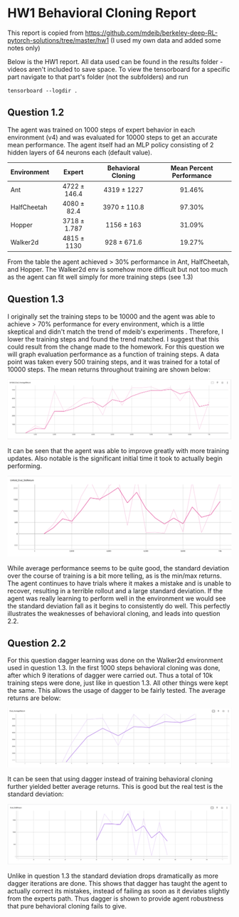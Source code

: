 # HW1 Behavioral Cloning Report

This report is copied from https://github.com/mdeib/berkeley-deep-RL-pytorch-solutions/tree/master/hw1 (I used my own data and added some notes only)

Below is the HW1 report. All data used can be found in the results folder - videos aren't included to save space. To view the tensorboard for a specific part navigate to that part's folder (not the subfolders) and run 
```commandline
tensorboard --logdir .
```

## Question 1.2

The agent was trained on 1000 steps of expert behavior in each environment (v4) and was evaluated for 10000 steps to get an accurate mean performance. The agent itself had an MLP policy consisting of 2 hidden layers of 64 neurons each (default value).

| Environment |      Expert      | Behavioral Cloning | Mean Percent Performance |
|-------------|:----------------:|:------------------:|:------------------------:|
| Ant         |  4722 ± 146.4  |   4319 ± 1227  |          91.46%          |
| HalfCheetah |  4080 ± 82.4 |  3970 ± 110.8  |          97.30%          |
| Hopper      |  3718 ± 1.787  |   1156 ± 163   |          31.09%          |
| Walker2d    |  4815 ± 1130  |    928 ± 671.6   |           19.27%          |

From the table the agent achieved > 30% performance in Ant, HalfCheetah, and Hopper. The Walker2d env is somehow more difficult but not too much as the agent can fit well simply for more training steps (see 1.3)

## Question 1.3

I originally set the training steps to be 10000 and the agent was able to achieve > 70% performance for every environment, which is a little skeptical and didn't match the trend of mdeib's experiments . Therefore, I lower the training steps and found the trend matched. I suggest that this could result from the change made to the homework.
For this question we will graph evaluation performance as a function of training steps. A data point was taken every 500 training steps, and it was trained for a total of 10000 steps. The mean returns throughout training are shown below:

![Evaluation Average Over Training Steps](bc_eval_avg.png)

It can be seen that the agent was able to improve greatly with more training updates. Also notable is the significant initial time it took to actually begin performing.

![Evaluation Standard Deviation Over Training Steps](bc_eval_std.png)

While average performance seems to be quite good, the standard deviation over the course of training is a bit more telling, as is the min/max returns. The agent continues to have trials where it makes a mistake and is unable to recover, resulting in a terrible rollout and a large standard deviation. If the agent was really learning to perform well in the environment we would see the standard deviation fall as it begins to consistently do well. This perfectly illustrates the weaknesses of behavioral cloning, and leads into question 2.2.

## Question 2.2

For this question dagger learning was done on the Walker2d environment used in question 1.3. In the first 1000 steps behavioral cloning was done, after which 9 iterations of dagger were carried out. Thus a total of 10k training steps were done, just like in question 1.3. All other things were kept the same. This allows the usage of dagger to be fairly tested. The average returns are below:

![Evaluation Average](dagger_eval_avg.png)

It can be seen that using dagger instead of training behavioral cloning further yielded better average returns. This is good but the real test is the standard deviation:

![Evaluation Standard Deviation](dagger_eval_std.png)

Unlike in question 1.3 the standard deviation drops dramatically as more dagger iterations are done. This shows that dagger has taught the agent to actually correct its mistakes, instead of failing as soon as it deviates slightly from the experts path. Thus dagger is shown to provide agent robustness that pure behavioral cloning fails to give.